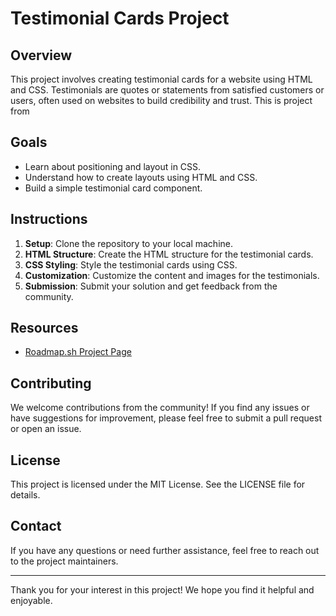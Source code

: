 # Testimonial Cards Project

## Overview
This project involves creating testimonial cards for a website using HTML and CSS. Testimonials are quotes or statements from satisfied customers or users, often used on websites to build credibility and trust. This is project from

## Goals
- Learn about positioning and layout in CSS.
- Understand how to create layouts using HTML and CSS.
- Build a simple testimonial card component.

## Instructions
1. **Setup**: Clone the repository to your local machine.
2. **HTML Structure**: Create the HTML structure for the testimonial cards.
3. **CSS Styling**: Style the testimonial cards using CSS.
4. **Customization**: Customize the content and images for the testimonials.
5. **Submission**: Submit your solution and get feedback from the community.

## Resources
- [Roadmap.sh Project Page](https://roadmap.sh/projects/testimonial-cards)

## Contributing
We welcome contributions from the community! If you find any issues or have suggestions for improvement, please feel free to submit a pull request or open an issue.

## License
This project is licensed under the MIT License. See the LICENSE file for details.

## Contact
If you have any questions or need further assistance, feel free to reach out to the project maintainers.

---

Thank you for your interest in this project! We hope you find it helpful and enjoyable.
